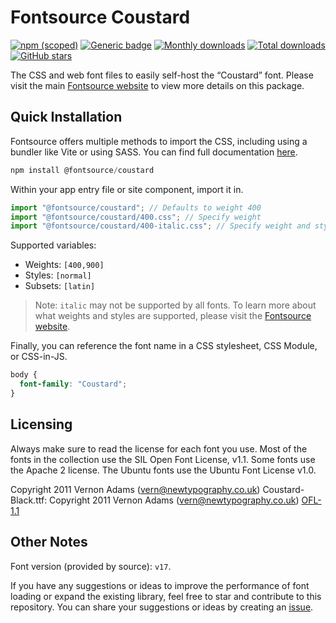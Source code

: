 # Fontsource Coustard

[![npm (scoped)](https://img.shields.io/npm/v/@fontsource/coustard?color=brightgreen)](https://www.npmjs.com/package/@fontsource/coustard) [![Generic badge](https://img.shields.io/badge/fontsource-passing-brightgreen)](https://github.com/fontsource/fontsource) [![Monthly downloads](https://badgen.net/npm/dm/@fontsource/coustard)](https://github.com/fontsource/fontsource) [![Total downloads](https://badgen.net/npm/dt/@fontsource/coustard)](https://github.com/fontsource/fontsource) [![GitHub stars](https://img.shields.io/github/stars/fontsource/fontsource.svg?style=social&label=Star)](https://github.com/fontsource/fontsource/stargazers)

The CSS and web font files to easily self-host the “Coustard” font. Please visit the main [Fontsource website](https://fontsource.org/fonts/coustard) to view more details on this package.

## Quick Installation

Fontsource offers multiple methods to import the CSS, including using a bundler like Vite or using SASS. You can find full documentation [here](https://fontsource.org/docs/getting-started/introduction).

```javascript
npm install @fontsource/coustard
```

Within your app entry file or site component, import it in.

```javascript
import "@fontsource/coustard"; // Defaults to weight 400
import "@fontsource/coustard/400.css"; // Specify weight
import "@fontsource/coustard/400-italic.css"; // Specify weight and style
```

Supported variables:
- Weights: `[400,900]`
- Styles: `[normal]`
- Subsets: `[latin]`

> Note: `italic` may not be supported by all fonts. To learn more about what weights and styles are supported, please visit the [Fontsource website](https://fontsource.org/fonts/coustard).

Finally, you can reference the font name in a CSS stylesheet, CSS Module, or CSS-in-JS.

```css
body {
  font-family: "Coustard";
}
```

## Licensing
Always make sure to read the license for each font you use. Most of the fonts in the collection use the SIL Open Font License, v1.1. Some fonts use the Apache 2 license. The Ubuntu fonts use the Ubuntu Font License v1.0.

Copyright 2011 Vernon Adams (vern@newtypography.co.uk) Coustard-Black.ttf: Copyright 2011 Vernon Adams (vern@newtypography.co.uk)
[OFL-1.1](https://openfontlicense.org)

## Other Notes
Font version (provided by source): `v17`.

If you have any suggestions or ideas to improve the performance of font loading or expand the existing library, feel free to star and contribute to this repository. You can share your suggestions or ideas by creating an [issue](https://github.com/fontsource/fontsource/issues).